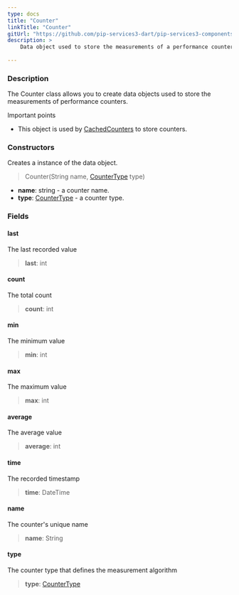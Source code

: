 ```yaml
---
type: docs
title: "Counter"
linkTitle: "Counter"
gitUrl: "https://github.com/pip-services3-dart/pip-services3-components-dart"
description: >
    Data object used to store the measurements of a performance counter.
   
---
```


### Description

The Counter class allows you to create data objects used to store the measurements of performance counters.

Important points

- This object is used by [CachedCounters](../cached_counters) to store counters.

### Constructors
Creates a instance of the data object.

> Counter(String name, [CounterType](../counter_type) type)

- **name**: string - a counter name.
- **type**: [CounterType](../counter_type) - a counter type.


### Fields

<span class="hide-title-link">

#### last
The last recorded value
> **last**: int

#### count
The total count
> **count**: int

#### min
The minimum value
> **min**: int

#### max
The maximum value
> **max**: int

#### average
The average value
> **average**: int

#### time
The recorded timestamp
> **time**: DateTime

#### name
The counter's unique name
> **name**: String

#### type
The counter type that defines the measurement algorithm
> **type**: [CounterType](../counter_type)

</span>
